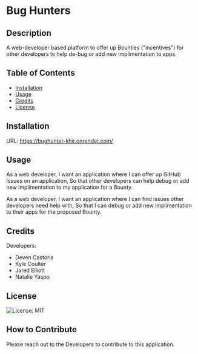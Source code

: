# Bug Hunters

## Description

A web-developer based platform to offer up Bounties ("incentives") for other developers to help de-bug or add new implimentation to apps.

## Table of Contents

- [Installation](#installation)
- [Usage](#usage)
- [Credits](#credits)
- [License](#license)

## Installation

URL: https://bughunter-khir.onrender.com/

## Usage

As a web developer,
I want an application where I can offer up GitHub Issues on an application,
So that other developers can help debug or add new implimentation to my application for a Bounty.

As a web developer,
I want an application where I can find issues other developers need help with,
So that I can debug or add new implimentation to their apps for the proposed Bounty.

## Credits

Developers:
- Deven Castoria
- Kyle Coulter
- Jared Elliott
- Natalie Yaspo

## License

![License: MIT](https://img.shields.io/badge/License-MIT-blue.svg)

## How to Contribute

Please reach out to the Developers to contribute to this application.

